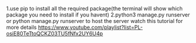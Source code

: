 1.use pip to install all the required package(the terminal will show which package you need to install if you havent)
2.python3 manage.py runserver or python manage.py runserver to host the server
watch this tutorial for more details https://www.youtube.com/playlist?list=PL-osiE80TeTtoQCKZ03TU5fNfx2UY6U4p